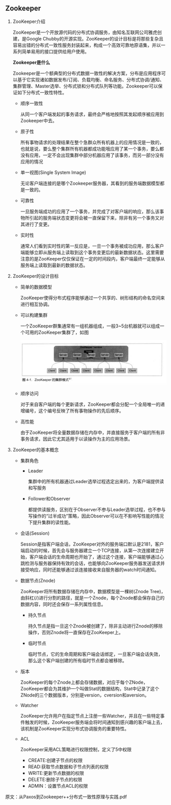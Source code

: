 ## Zookeeper

1. ZooKeeper介绍

    ZooKeeper是一个开放源代码的分布式协调服务，由知名互联网公司雅虎创建，是Google Chubby的开源实现。ZooKeeper的设计目标是将那些复杂且容易出错的分布式一致性服务封装起来，构成一个高效可靠地原语集，并以一系列简单易用的接口提供给用户使用。

    **Zookeeper是什么**

    Zookeeper是一个额典型的分布式数据一致性的解决方案，分布是应用程序可以基于它实现诸如数据发布/订阅、负载均衡、命名服务、分布式协调/通知、集群管理、Master选举、分布式锁和分布式队列等功能。Zookeeper可以保证如下分布式一致性特性。

    * 顺序一致性

        从同一个客户端发起的事务请求，最终会严格地按照其发起顺序被应用到Zookeeper中去。

    * 原子性

        所有事物请求的处理结果在整个急群众所有机器上的应用情况是一致的，也就是说，要么整个集群所有机器都成功能哦应用了某一个事务，要么都没有应用，一定不会出现集群中部分机器应用了该事务，而另一部分没有应用的情况

    * 单一视图(Single System Image)

        无论客户端连接的是哪个Zookeeper服务器，其看到的服务端数据模型都是一致的。
    
    * 可靠性

        一旦服务端成功的应用了一个事务，并完成了对客户端的响应，那么该事物所引起的服务端状态变更将会被一直保留下来，除非有另一个事务又对其进行了变更。

    * 实时性

        通常人们看到实时性的第一反应是，一旦一个事务被成功应用，那么客户端能够立即从服务端上读取到这个事务变更后的最新数据状态。这里需要注意的是ZooKeeper仅仅保证在一定的时间段内，客户端最终一定能够从服务端上读取到最新的数据状态。

2. ZooKeeper的设计目标
    　
    * 简单的数据模型

        ZooKeeper使得分布式程序能够通过一个共享的、树形结构的命名空间来进行相互协调。
    
    * 可以构建集群

        一个ZooKeeper群集通常有一组机器组成，一般3~5台机器就可以组成一个可用的ZooKeeper集群了，如图

        ![](zookeeper/zookeeper-introduce-cluster.jpg)

    * 顺序访问
    
        对于来自客户端的每个更新请求，ZooKeeper都会分配一个全局唯一的递增编号，这个编号反映了所有事物操作的先后顺序。

    * 高性能
    
        由于ZooKeeper将全量数据存储在内存中，并直接服务于客户端的所有非事务请求，因此它尤其适用于以读操作为主的应用场景。

3. ZooKeeper的基本概念

    * 集群角色

        * Leader
            
            集群中的所有机器通过Leader选举过程选定出来的，为客户端提供读和写服务

        * Follower和Observer

            都提供读服务，区别在于Observer不参与Leader选举过程，也不参与写操作的“过半成功”策略，因此Observer可以在不影响写性能的情况下提升集群的读性能。
        
    * 会话(Session)

        Session是指客户端会话，ZooKeeper对外的服务端口默认是2181，客户端启动的时候，首先会与服务器建立一个TCP连接，从第一次连接建立开始，客户端会话的生命周期也开始了，通过这个连接，客户端能够通过心跳检测与服务器保持有效的会话，也能够向ZooKeeper服务器发送请求并接受响应，同时还能够通过该连接接收来自服务器的watch时间通知。

    * 数据节点(Znode)

        ZooKeeper将所有数据存储在内存中，数据模型是一棵树(Znode Tree)，由斜杠(/)进行分割的路径，就是一个Znode，每个Znode都会保存自己的数据内容，同时还会保存一系列属性信息。

        * 持久节点

            持久节点是指一旦这个Znode被创建了，除非主动进行Znode的移除操作，否则Znode将一直保存在ZooKeeper上。

        * 临时节点

            临时节点，它的生命周期和客户端会话绑定，一旦客户端会话失效，那么这个客户端创建的所有临时节点都会被移除。

    * 版本

        ZooKeeper的每个Znode上都会存储数据，对应于每个ZNode，ZooKeeper都会为其维护一个叫做Stat的数据结构，Stat中记录了这个ZNode的三个数据版本，分别是version，cversion和aversion。

    * Watcher

        ZooKeeper允许用户在指定节点上注册一些Watcher，并且在一些特定事件触发的时候，ZooKeeper服务端会将时间通知到感兴趣的客户端上去，该机制是ZooKeeper实现分布式协调服务的重要特性。

    * ACL

        ZooKeeper采用ACL策略进行权限控制，定义了5中权限

        * CREATE:创建子节点的权限
        * READ:获取节点数据和子节点列表的权限
        * WRITE:更新节点数据的权限
        * DELETE:删除子节点的权限
        * ADMIN：设置节点ACL的权限


原文：从Paxos到Zookeeper++分布式一致性原理与实践.pdf